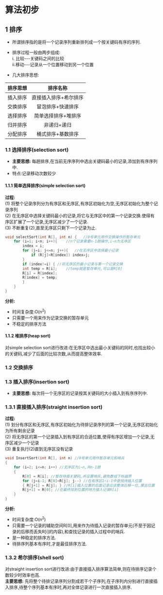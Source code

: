 # 算法初步
## 1  排序
- 所谓排序指的是将一个记录序列重新排列成一个按关键码有序的序列.  
- 排序过程一般由两步组成:  
	i. 比较---关键码之间的比较  
	ii.移动---记录从一个位置移动到另一个位置

- 几大排序思想:   

排序思想|排序名称 
:-:|:-: 
插入排序|直接插入排序+希尔排序 
交换排序|冒泡排序+快速排序 
选择排序|简单选择排序+堆排序 
归并排序|非递归+递归 
分配排序|桶式排序+基数排序

### 1.1 选择排序(selection sort)
- **主要思想:** 每趟排序,在当前无序序列中选出关键码最小的记录,添加到有序序列中.
- 特点:记录移动次数较少

#### 1.1.1 简单选择排序(simple selection sort)
**过程:**  
	(1) 将整个记录序列分为有序区和无序区,有序区初始化为空,无序区初始化为整个记录序列  
	(2) 在无序区中选择关键码最小的记录,将它与无序区中的第一个记录交换.使得有序区扩展了一个记录,无序区减少了一个记录.  
	(3) 不断重复(2),直至无序区只剩下一个记录为止.  

```C++
void selectSort(int R[], int n) {	//0号单元用作交换操作的暂存单元
	for (i=1; i<n; i++){	//n个记录需要n-1趟操作,i~n为无序区
		index = i;
		for (j=i; j<=n; j++){	//在无序区中选择最小记录
			if (R[j]<R[index]) index=j;
		}
		if (index!=i) {	//将无序区的最小记录与第一个记录交换
		int temp = R[i];	//temp就是暂存单元,可以是R[0]
		R[i] = R[index];
		R[index] = temp;
		}
	}
}
```
**分析:**  

- 时间复杂度:O(n<sup>2</sup>)
- 只需要一个用来作为记录交换的暂存单元
- 不稳定的排序方法

#### 1.1.2 堆排序(heap sort)  
对simple selection sort进行改进:在无序区中选出最小关键码的同时,也找出较小的关键码,减少了后面的比较次数,从而提高整体效率.

### 1.2 交换排序


### 1.3 插入排序(insertion sort)  
- **主要思想:**  每次将一个无序区的记录按其关键码的大小插入到有序序列中.

### 1.3.1 直接插入排序(straight insertion sort)

**过程:**  
	(1) 划分有序区和无序区,有序区初始化为待排记录序列的第一个记录,无序区初始化为所有剩余记录    
	(2) 将无序区的第一个记录插入到有序区的合适位置,使得有序区增加一个记录,无序区减少一个记录    
	(3) 重复执行(2)直到无序区没有记录  


```c++
void InsertSort(int R[], int n) //0号单元用作暂存单元和哨兵
{
	for (i=2; i<=n; i++) //无序区为i~n,共n-1趟
	{
		R[0] = R[i]; //暂存待插关键码,并设置哨兵,避免数组下标越界
		for (j=i-1; R[0]<R[j]; j--) //在有序区1~i-1中查找待插入位置
		{ R[j+1] = R[j]; } //R[i]插入位置的后面记录应该整体后移一位,摞出位置
		R[j+1] = R[0]; //在最终找到位置的地方插入记录R[i]
	}
}
```

**分析:**  

- 时间复杂度:O(n<sup>2</sup>)
- 只需要一个记录的辅助空间R[0],用来作为待插入记录的暂存单元(不至于因记录的后移而丢失R[i]的内容),和查找记录的插入过程中的哨兵.
- 是一种稳定的排序方法.
- 待排序列基本有序时,才是最佳排序方法.

### 1.3.2 希尔排序(shell sort)  
对straight insertion sort进行改进:由于直接插入排序算法简单,则在待排序记录个数较少时效率也高.  
**主要思想:**  先将整个待排记录序列分割成若干个子序列,在子序列内分别进行直接插入排序,待整个序列基本有序时,再对全体记录进行一次直接插入排序.

